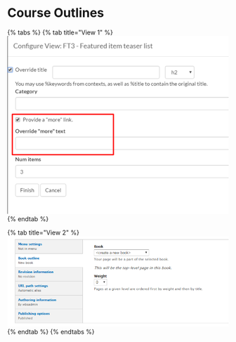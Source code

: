 # Course Outlines

{% tabs %}
{% tab title="View 1" %}
![](../.gitbook/assets/morelink%20%282%29.png)
{% endtab %}

{% tab title="View 2" %}
![](../.gitbook/assets/bookoutline.png)
{% endtab %}
{% endtabs %}


